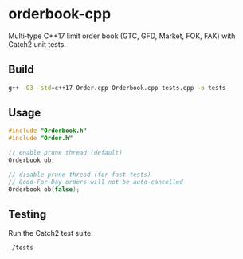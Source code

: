 # orderbook-cpp

Multi‐type C++17 limit order book (GTC, GFD, Market, FOK, FAK) with Catch2 unit tests.

## Build

```bash
g++ -O3 -std=c++17 Order.cpp Orderbook.cpp tests.cpp -o tests
```

## Usage

```cpp
#include "Orderbook.h"
#include "Order.h"

// enable prune thread (default)
Orderbook ob;

// disable prune thread (for fast tests)
// Good-For-Day orders will not be auto-cancelled
Orderbook ob(false);
```

## Testing

Run the Catch2 test suite:

```bash
./tests
```
